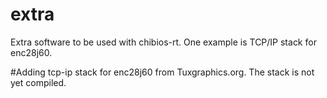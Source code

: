 # extra
Extra software to be used with chibios-rt. One example is TCP/IP stack for enc28j60.


#Adding tcp-ip stack for enc28j60 from Tuxgraphics.org.
	The stack is not yet compiled.





# 
